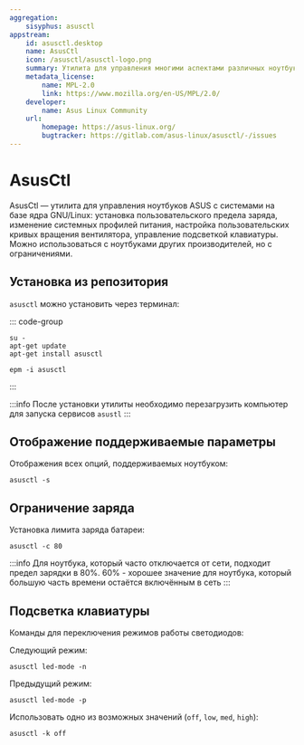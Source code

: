 ```yaml
---
aggregation:
    sisyphus: asusctl
appstream:
    id: asusctl.desktop
    name: AsusCtl
    icon: /asusctl/asusctl-logo.png
    summary: Утилита для управления многими аспектами различных ноутбуков ASUS.
    metadata_license:
        name: MPL-2.0
        link: https://www.mozilla.org/en-US/MPL/2.0/
    developer:
        name: Asus Linux Community
    url:
        homepage: https://asus-linux.org/
        bugtracker: https://gitlab.com/asus-linux/asusctl/-/issues
---
```


# AsusCtl

AsusCtl — утилита для управления ноутбуков ASUS с системами на базе ядра GNU/Linux: установка пользовательского предела заряда, изменение системных профилей питания, настройка пользовательских кривых вращения вентилятора, управление подсветкой клавиатуры. Можно использоваться с ноутбуками других производителей, но с ограничениями.

## Установка из репозитория

`asusctl` можно установить через терминал:

::: code-group

```shell[apt-get]
su -
apt-get update
apt-get install asusctl
```

```shell[epm]
epm -i asusctl
```

:::

:::info
После установки утилиты необходимо перезагрузить компьютер для запуска сервисов `asustl`
:::

## Отображение поддерживаемые параметры

Отображения всех опций, поддерживаемых ноутбуком:

```shell
asusctl -s
```

## Ограничение заряда

Установка лимита заряда батареи:

```shell
asusctl -c 80
```

:::info
Для ноутбука, который часто отключается от сети, подходит предел зарядки в 80%. 60% - хорошее значение для ноутбука, который большую часть времени остаётся включённым в сеть
:::

## Подсветка клавиатуры

Команды для переключения режимов работы светодиодов:

Следующий режим:

```shell
asusctl led-mode -n
```

Предыдущий режим:

```shell
asusctl led-mode -p
```

Использовать одно из возможных значений (`off`, `low`, `med`, `high`):

```shell
asusctl -k off
```

